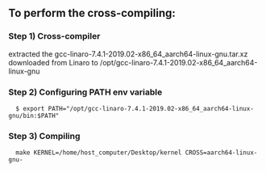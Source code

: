 ## To perform the cross-compiling:

### Step 1) Cross-compiler

extracted the gcc-linaro-7.4.1-2019.02-x86_64_aarch64-linux-gnu.tar.xz downloaded from Linaro to /opt/gcc-linaro-7.4.1-2019.02-x86_64_aarch64-linux-gnu

### Step 2) Configuring PATH env variable

      $ export PATH="/opt/gcc-linaro-7.4.1-2019.02-x86_64_aarch64-linux-gnu/bin:$PATH"

### Step 3) Compiling

      make KERNEL=/home/host_computer/Desktop/kernel CROSS=aarch64-linux-gnu-
